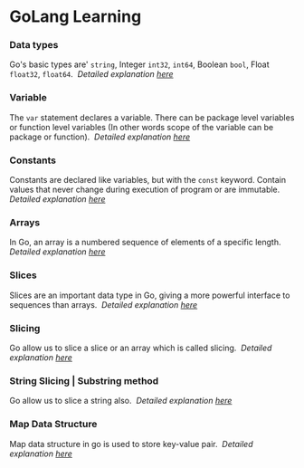 # GoLang Learning

### Data types

Go's basic types are' `string`, Integer `int32`, `int64`, Boolean `bool`, Float `float32`, `float64`.&nbsp;
_Detailed explanation [here](https://github.com/dhairya-rathod/golang-learning/blob/master/01-data-types/main.go)_

### Variable

The `var` statement declares a variable. There can be package level variables or function level variables (In other words scope of the variable can be package or function).&nbsp;
_Detailed explanation [here](https://github.com/dhairya-rathod/golang-learning/blob/master/02-variables/main.go)_

### Constants

Constants are declared like variables, but with the `const` keyword. Contain values that never change during execution of program or are immutable.&nbsp;
_Detailed explanation [here](https://github.com/dhairya-rathod/golang-learning/blob/master/03-constants/main.go)_

### Arrays

In Go, an array is a numbered sequence of elements of a specific length.&nbsp;
_Detailed explanation [here](https://github.com/dhairya-rathod/golang-learning/blob/master/04-arrays/main.go)_

### Slices

Slices are an important data type in Go, giving a more powerful interface to sequences than arrays.&nbsp;
_Detailed explanation [here](https://github.com/dhairya-rathod/golang-learning/blob/master/05-slices/main.go)_

### Slicing

Go allow us to slice a slice or an array which is called slicing.&nbsp;
_Detailed explanation [here](https://github.com/dhairya-rathod/golang-learning/blob/master/06-slicing/main.go)_

### String Slicing | Substring method

Go allow us to slice a string also.&nbsp;
_Detailed explanation [here](https://github.com/dhairya-rathod/golang-learning/blob/master/07-string-utils/main.go)_

### Map Data Structure

Map data structure in go is used to store key-value pair.&nbsp;
_Detailed explanation [here](https://github.com/dhairya-rathod/golang-learning/blob/master/08-map/main.go)_